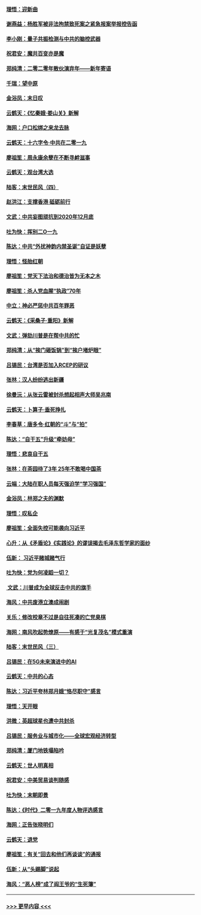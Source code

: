 #### [理悟：迎新曲](../pages/nsc993/n11761152.md?t=01020433) 
#### [谢燕益：杨胜军被非法拘禁致死案之紧急报案举报控告函](../pages/nsc993/n11756134.md?t=01020433) 
#### [李小刚：量子共振检测与中共的脑控武器](../pages/nsc993/n11754518.md?t=01020433) 
#### [祝君安：魔共百变亦是魔](../pages/nsc993/n11754469.md?t=01020433) 
#### [郑纯清：二零二零年散伙演弃年——新年寄语](../pages/nsc993/n11754195.md?t=01020433) 
#### [千瑞：望中原](../pages/nsc993/n11754159.md?t=01020433) 
#### [金浴凤：末日叹](../pages/nsc993/n11752359.md?t=01020433) 
#### [云鹤天：《忆秦娥‧娄山关》新解](../pages/nsc993/n11752348.md?t=01020433) 
#### [海网：户口松绑之来龙去脉](../pages/nsc993/n11752328.md?t=01020433) 
#### [云鹤天：十六字令‧中共在二零一九](../pages/nsc993/n11752305.md?t=01020433) 
#### [廖祖笙：周永康余孽在不断寻衅滋事](../pages/nsc993/n11751013.md?t=01020433) 
#### [云鹤天：观台湾大选](../pages/nsc993/n11751007.md?t=01020433) 
#### [陆客：末世民风（四）](../pages/nsc993/n11749203.md?t=01020433) 
#### [赵洪江：支撑香港 砥砺前行](../pages/nsc993/n11748482.md?t=01020433) 
#### [文武：中共妄图顽抗到2020年12月底](../pages/nsc993/n11748446.md?t=01020433) 
#### [吐为快：挥别二O一九](../pages/nsc993/n11748411.md?t=01020433) 
#### [陈达：中共“外扰神韵内禁圣诞”自证是妖孽](../pages/nsc993/n11748226.md?t=01020433) 
#### [理悟：怪胎红朝](../pages/nsc993/n11748206.md?t=01020433) 
#### [廖祖笙：党天下法治和德治皆为无本之木](../pages/nsc993/n11748135.md?t=01020433) 
#### [廖祖笙：杀人党血腥“执政”70年](../pages/nsc993/n11745144.md?t=01020433) 
#### [中立：神必严惩中共百年罪恶](../pages/nsc993/n11744970.md?t=01020433) 
#### [云鹤天：《采桑子‧重阳》新解](../pages/nsc993/n11744948.md?t=01020433) 
#### [文武：弹劾川普是在帮中共的忙](../pages/nsc993/n11744758.md?t=01020433) 
#### [郑纯清：从“挨门砸饭锅”到“挨户堵炉眼”](../pages/nsc993/n11744745.md?t=01020433) 
#### [吕锡民：台湾是否加入RCEP的研议](../pages/nsc993/n11744701.md?t=01020433) 
#### [张林：汉人纷纷逃出新疆](../pages/nsc993/n11743530.md?t=01020433) 
#### [徐曼沅：从张云雷被封杀想起相声大师吴兆南](../pages/nsc993/n11741816.md?t=01020433) 
#### [云鹤天：卜算子‧垂死挣扎](../pages/nsc993/n11739956.md?t=01020433) 
#### [李春草：唐多令‧红朝的“斗”与“拍”](../pages/nsc993/n11739830.md?t=01020433) 
#### [陈达：“自干五”升级“牵妨母”](../pages/nsc993/n11739724.md?t=01020433) 
#### [理悟：悲哀自干五](../pages/nsc993/n11739547.md?t=01020433) 
#### [张林：在茶园待了3年 25年不敢喝中国茶](../pages/nsc993/n11739240.md?t=01020433) 
#### [云端：大陆在职人员每天强迫学“学习强国”](../pages/nsc993/n11738735.md?t=01020433) 
#### [金浴凤：林郑之夫的渊默](../pages/nsc993/n11737735.md?t=01020433) 
#### [理悟：叹私企](../pages/nsc993/n11737715.md?t=01020433) 
#### [廖祖笙：全面失控可能袭向习近平](../pages/nsc993/n11737704.md?t=01020433) 
#### [心升：从《矛盾论》《实践论》的谬误揭去毛泽东哲学家的面纱](../pages/nsc993/n11736962.md?t=01020433) 
#### [伍新： 习近平赌城赌气行](../pages/nsc993/n11736929.md?t=01020433) 
#### [吐为快：党为何凌蹈一切？](../pages/nsc993/n11736915.md?t=01020433) 
#### [ 文武：川普成为全球反击中共的旗手](../pages/nsc993/n11736882.md?t=01020433) 
#### [海风：中共废港立澳成闹剧](../pages/nsc993/n11735857.md?t=01020433) 
#### [关乐：修改校章不过是自往死凑的亡党臭棋](../pages/nsc993/n11735097.md?t=01020433) 
#### [海网：南风吹起势燎原——有感于“光复茂名”模式重演](../pages/nsc993/n11732308.md?t=01020433) 
#### [陆客：末世民风（三）](../pages/nsc993/n11732211.md?t=01020433) 
#### [吕锡民：在5G未来演进中的AI](../pages/nsc993/n11730010.md?t=01020433) 
#### [云鹤天：中共的心态](../pages/nsc993/n11729906.md?t=01020433) 
#### [陈达：习近平夸林郑月娥“恪尽职守”感言](../pages/nsc993/n11729881.md?t=01020433) 
#### [理悟：天开眼](../pages/nsc993/n11729699.md?t=01020433) 
#### [洪微：英超球星也遭中共封杀](../pages/nsc993/n11727243.md?t=01020433) 
#### [吕锡民：服务业与城市化——全球宏观经济转型](../pages/nsc993/n11725845.md?t=01020433) 
#### [郑纯清：厦门地铁塌陷吟](../pages/nsc993/n11725813.md?t=01020433) 
#### [云鹤天：世人明真相](../pages/nsc993/n11725621.md?t=01020433) 
#### [祝君安：中美贸易谈判随感](../pages/nsc993/n11725609.md?t=01020433) 
#### [吐为快：末朝即景](../pages/nsc993/n11723365.md?t=01020433) 
#### [陈达：《时代》二零一九年度人物评选感言](../pages/nsc993/n11723337.md?t=01020433) 
#### [海网：正告张晓明们](../pages/nsc993/n11723228.md?t=01020433) 
#### [云鹤天：退党](../pages/nsc993/n11723056.md?t=01020433) 
#### [廖祖笙：有关“回去和他们再谈谈”的通报](../pages/nsc993/n11722442.md?t=01020433) 
#### [伍新：从“头踢脚”说起](../pages/nsc993/n11722429.md?t=01020433) 
#### [海风：“恶人榜”成了阎王爷的“生死簿”](../pages/nsc993/n11722272.md?t=01020433) 

----
#### [ >>> 更早内容 <<< ](../indexes/nsc993-earlier.md)
